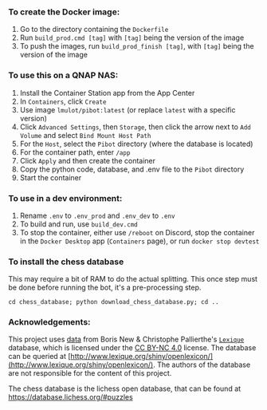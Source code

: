 ### To create the Docker image:
1. Go to the directory containing the `Dockerfile`
2. Run `build_prod.cmd [tag]` with `[tag]` being the version of the image
3. To push the images, run `build_prod_finish [tag]`, with `[tag]` being the version of the image

### To use this on a QNAP NAS:
1. Install the Container Station app from the App Center
2. In `Containers`, click `Create`
3. Use image `lmulot/pibot:latest` (or replace `latest` with a specific version)
4. Click `Advanced Settings`, then `Storage`, then click the arrow next to `Add Volume` and select `Bind Mount Host Path`
5. For the `Host`, select the `Pibot` directory (where the database is located)
6. For the container path, enter `/app`
7. Click `Apply` and then create the container
8. Copy the python code, database, and .env file to the `Pibot` directory
9. Start the container

### To use in a dev environment:
1. Rename `.env` to `.env_prod` and `.env_dev` to `.env`
2. To build and run, use `build_dev.cmd`
3. To stop the container, either use `/reboot` on Discord, stop the container in the `Docker Desktop` app (`Containers` page), or run `docker stop devtest`

### To install the chess database 
This may require a bit of RAM to do the actual splitting.
This once step must be done before running the bot, it's a pre-processing step.
```
cd chess_database; python download_chess_database.py; cd ..
```

### Acknowledgements:
This project uses [data](https://github.com/ZeGmX/PiflouzBot/blob/master/src/events/assets/french_words.csv) from Boris New & Christophe Pallierthe's [`Lexique`](http://www.lexique.org/) database, which is licensed under the [CC BY-NC 4.0](https://creativecommons.org/licenses/by-nc/4.0/) license. The database can be queried at [http://www.lexique.org/shiny/openlexicon/](http://www.lexique.org/shiny/openlexicon/). The authors of the database are not responsible for the content of this project.

The chess database is the lichess open database, that can be found at https://database.lichess.org/#puzzles
